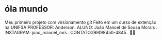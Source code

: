 # óla mundo
  Meu primeiro projeto com virsionamento git
  Feito em um curso de extenção na UNIFSA
  PROFESSOR: Anderson.
  ALUNO: João Manoel de Sousa Morais .
  INSTAGRAM: joao_manoel_mrs .
  CONTATO:(99)98450-4845 .
  :face_in_clouds: